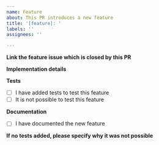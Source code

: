 ```yaml
---
name: Feature
about: This PR introduces a new feature
title: '[feature]: '
labels: ''
assignees: ''

---
```


**Link the feature issue which is closed by this PR**
<!--
If the PR closes an issue add a `closes #issue-no`. If no issue exists yet, please create an issue first to discuss with the core team if this feature is desirable.
-->

**Implementation details**
<!--
    What has been changed?
-->

**Tests**
- [ ] I have added tests to test this feature
- [ ] It is not possible to test this feature

**Documentation**
<!--
    New features should be documented in the `README.md` file under `Feature Overview`. If a host message was added, please document it under `Feature Overview/js-controller Host Messages`.
-->
- [ ] I have documented the new feature

**If no tests added, please specify why it was not possible**
<!--
    E.g. the feature is only triggered if the system runs low on memory.
-->